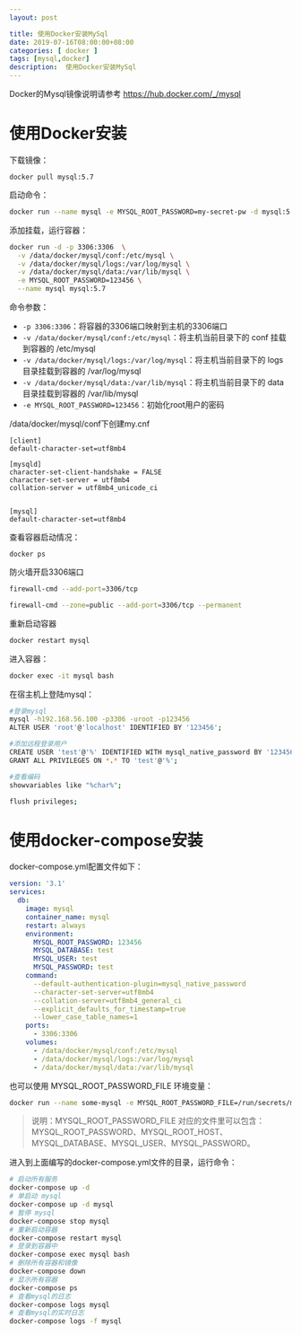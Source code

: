 ```yaml
---
layout: post

title: 使用Docker安装MySql
date: 2019-07-16T08:00:00+08:00
categories: [ docker ]
tags: [mysql,docker]
description:  使用Docker安装MySql
---
```


Docker的Mysql镜像说明请参考 https://hub.docker.com/_/mysql 

# 使用Docker安装

下载镜像：

```
docker pull mysql:5.7
```

启动命令：

```bash
docker run --name mysql -e MYSQL_ROOT_PASSWORD=my-secret-pw -d mysql:5.7
```

添加挂载，运行容器：

```bash
docker run -d -p 3306:3306  \
  -v /data/docker/mysql/conf:/etc/mysql \
  -v /data/docker/mysql/logs:/var/log/mysql \
  -v /data/docker/mysql/data:/var/lib/mysql \
  -e MYSQL_ROOT_PASSWORD=123456 \
  --name mysql mysql:5.7
```

命令参数：

- `-p 3306:3306`：将容器的3306端口映射到主机的3306端口
- `-v /data/docker/mysql/conf:/etc/mysql`：将主机当前目录下的 conf 挂载到容器的 /etc/mysql
- `-v /data/docker/mysql/logs:/var/log/mysql`：将主机当前目录下的 logs 目录挂载到容器的 /var/log/mysql
- `-v /data/docker/mysql/data:/var/lib/mysql`：将主机当前目录下的 data 目录挂载到容器的 /var/lib/mysql
- `-e MYSQL_ROOT_PASSWORD=123456`：初始化root用户的密码

/data/docker/mysql/conf下创建my.cnf

```
[client]
default-character-set=utf8mb4

[mysqld]
character-set-client-handshake = FALSE
character-set-server = utf8mb4
collation-server = utf8mb4_unicode_ci


[mysql]
default-character-set=utf8mb4
```



查看容器启动情况：

```
docker ps
```

防火墙开启3306端口

```bash
firewall-cmd --add-port=3306/tcp

firewall-cmd --zone=public --add-port=3306/tcp --permanent
```

重新启动容器

```bash
docker restart mysql
```

进入容器：

```bash
docker exec -it mysql bash
```

在宿主机上登陆mysql：

```bash
#登录mysql
mysql -h192.168.56.100 -p3306 -uroot -p123456
ALTER USER 'root'@'localhost' IDENTIFIED BY '123456';

#添加远程登录用户
CREATE USER 'test'@'%' IDENTIFIED WITH mysql_native_password BY '123456';
GRANT ALL PRIVILEGES ON *.* TO 'test'@'%';

#查看编码
showvariables like "%char%";

flush privileges;
```

# 使用docker-compose安装

docker-compose.yml配置文件如下：

```yml
version: '3.1'
services:
  db:
    image: mysql
    container_name: mysql 
    restart: always
    environment:
      MYSQL_ROOT_PASSWORD: 123456
      MYSQL_DATABASE: test
      MYSQL_USER: test
      MYSQL_PASSWORD: test
    command:
      --default-authentication-plugin=mysql_native_password
      --character-set-server=utf8mb4
      --collation-server=utf8mb4_general_ci
      --explicit_defaults_for_timestamp=true
      --lower_case_table_names=1
    ports:
      - 3306:3306
    volumes:
      - /data/docker/mysql/conf:/etc/mysql
      - /data/docker/mysql/logs:/var/log/mysql 
      - /data/docker/mysql/data:/var/lib/mysql
```

也可以使用 MYSQL_ROOT_PASSWORD_FILE 环境变量：

```bash
docker run --name some-mysql -e MYSQL_ROOT_PASSWORD_FILE=/run/secrets/mysql-root -d mysql:tag
```

> 说明：MYSQL_ROOT_PASSWORD_FILE 对应的文件里可以包含：MYSQL_ROOT_PASSWORD、MYSQL_ROOT_HOST、MYSQL_DATABASE、MYSQL_USER、MYSQL_PASSWORD。

进入到上面编写的docker-compose.yml文件的目录，运行命令：

```bash
# 启动所有服务
docker-compose up -d
# 单启动 mysql
docker-compose up -d mysql
# 暂停 mysql
docker-compose stop mysql
# 重新启动容器
docker-compose restart mysql
# 登录到容器中
docker-compose exec mysql bash
# 删除所有容器和镜像
docker-compose down
# 显示所有容器
docker-compose ps
# 查看mysql的日志
docker-compose logs mysql
# 查看mysql的实时日志
docker-compose logs -f mysql
```
